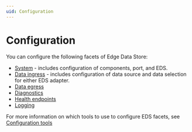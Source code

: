 ```yaml
---
uid: Configuration
---
```


# Configuration

You can configure the following facets of Edge Data Store:

- [System](xref:EdgeDataStoreConfiguration) - includes configuration of components, port, and EDS.
- [Data ingress](xref:EDSDataIngress) - includes configuration of data source and data selection for either EDS adapter.
- [Data egress](xref:egress)  
- [Diagnostics](xref:EdgeDataStoreDiagnostics)
- [Health endpoints](xref:SystemHealthEndpointsConfiguration)
- [Logging](xref:loggingConfiguration)

For more information on which tools to use to configure EDS facets, see [Configuration tools](xref:managementTools)
